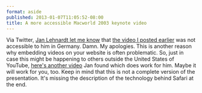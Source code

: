 ```yaml
---
format: aside
published: 2013-01-07T11:05:52-08:00
title: A more accessible Macworld 2003 keynote video
---
```

Via Twitter, [Jan Lehnardt let me know](https://twitter.com/janl/status/288335969353089024) that [the video I posted earlier](/2013/01/07/macworld-2003-keynote/) was not accessible to him in Germany. Damn. My apologies. This is another reason why embedding videos on your website is often problematic. So, just in case this might be happening to others outside the United States of YouTube, [here's another video](http://www.youtube.com/watch?v=T_ZNXQujgXw) Jan found which does work for him. Maybe it will work for you, too. Keep in mind that this is not a complete version of the presentation. It's missing the description of the technology behind Safari at the end.
